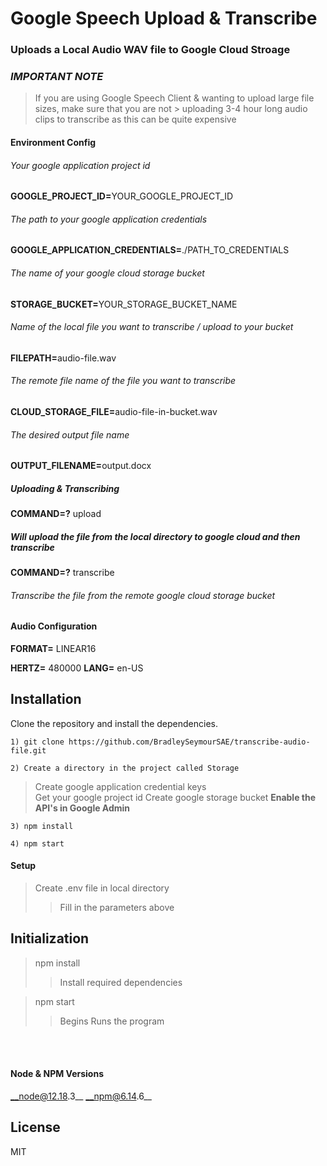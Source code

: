 


# Google Speech Upload & Transcribe 
### Uploads a Local Audio WAV file to Google Cloud Stroage
### _IMPORTANT NOTE_ 

> If you are using Google Speech Client & wanting to upload large file sizes, make sure that you are not > uploading 3-4 hour long audio clips to transcribe as this can be quite expensive


#### __Environment Config__

###### Your google application project id
<b>GOOGLE_PROJECT_ID=</b>YOUR_GOOGLE_PROJECT_ID

###### The path to your google application credentials 
<b>GOOGLE_APPLICATION_CREDENTIALS=</b>./PATH_TO_CREDENTIALS

###### The name of your google cloud storage bucket 
<b>STORAGE_BUCKET=</b>YOUR_STORAGE_BUCKET_NAME 

###### Name of the local file you want to transcribe / upload to your bucket  
<b>FILEPATH=</b>audio-file.wav

###### The remote file name of the file you want to transcribe 
<b>CLOUD_STORAGE_FILE=</b>audio-file-in-bucket.wav

###### The desired output file name
<b>OUTPUT_FILENAME=</b>output.docx


##### Uploading & Transcribing 
<b>COMMAND=?</b> upload
##### Will upload the file from the local directory to google cloud and then transcribe 

<b>COMMAND=?</b> transcribe
###### Transcribe the file from the remote google cloud storage bucket

####  Audio Configuration 
<b>FORMAT=</b> LINEAR16

<b>HERTZ=</b> 480000 
<b>LANG=</b> en-US

## Installation
Clone the repository and install the dependencies.

```
1) git clone https://github.com/BradleySeymourSAE/transcribe-audio-file.git 

2) Create a directory in the project called Storage

```
> Create google application credential keys    
> Get your google project id 
> Create google storage bucket
> <b> Enable the API's in Google Admin </b>
```
3) npm install

4) npm start
```

#### Setup 
> Create .env file in local directory 
> > Fill in the parameters above   

## Initialization
> npm install
>> Install required dependencies 

> npm start
>> Begins Runs the program 


<br></br>
#### Node & NPM Versions  
__node@12.18.3__
__npm@6.14.6__

## License

MIT